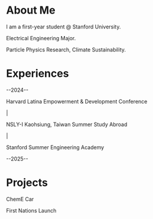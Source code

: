 # About Me
I am a first-year student @ Stanford University. 

Electrical Engineering Major.

Particle Physics Research, Climate Sustainability.

# Experiences

--2024-- 

  Harvard Latina Empowerment & Development Conference

|
  
  NSLY-I Kaohsiung, Taiwan Summer Study Abroad

|
  
  Stanford Summer Engineering Academy

--2025--

# Projects 

ChemE Car 

First Nations Launch




